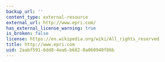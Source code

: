 ```yaml
---
backup_url: ''
content_type: external-resource
external_url: http://www.epri.com/
has_external_license_warning: true
is_broken: false
license: https://en.wikipedia.org/wiki/All_rights_reserved
title: http://www.epri.com
uid: 2aabf591-6dd8-4ea6-b682-0a060940f86b
---
```

